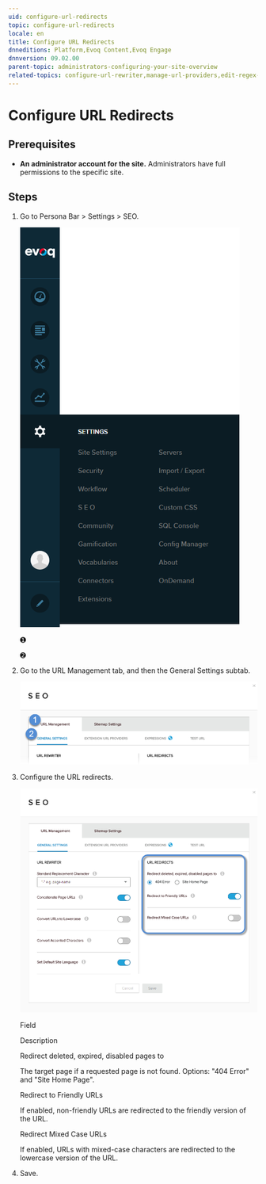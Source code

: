 ```yaml
---
uid: configure-url-redirects
topic: configure-url-redirects
locale: en
title: Configure URL Redirects
dnneditions: Platform,Evoq Content,Evoq Engage
dnnversion: 09.02.00
parent-topic: administrators-configuring-your-site-overview
related-topics: configure-url-rewriter,manage-url-providers,edit-regex-for-url-management,test-url-generation
---
```


# Configure URL Redirects

## Prerequisites

*   **An administrator account for the site.** Administrators have full permissions to the specific site.

## Steps

1.  Go to Persona Bar \> Settings \> SEO.
    
    ![Persona Bar > Settings > SEO](/images/scr-pbar-host-Settings-E91.png)
    
    ➊
    
    ➋
    
2.  Go to the URL Management tab, and then the General Settings subtab.
    
    ![URL Management > General Settings](/images/scr-pbtabs-host-Settings-SEO-URLManagement-GeneralSettings-E91.png)
    
3.  Configure the URL redirects.
    
      
    
    ![URL Management > General Settings](/images/scr-SEO-URLManagement-GeneralSettings-URLRedirects-E91.png)
    
      
    
    Field
    
    Description
    
    Redirect deleted, expired, disabled pages to
    
    The target page if a requested page is not found. Options: "404 Error" and "Site Home Page".
    
    Redirect to Friendly URLs
    
    If enabled, non-friendly URLs are redirected to the friendly version of the URL.
    
    Redirect Mixed Case URLs
    
    If enabled, URLs with mixed-case characters are redirected to the lowercase version of the URL.
    
4.  Save.